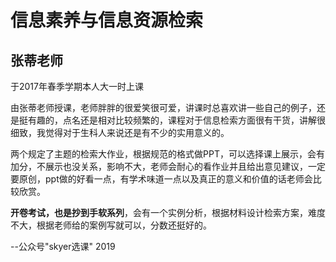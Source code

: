 # 信息素养与信息资源检索

## 张蒂老师

于2017年春季学期本人大一时上课

由张蒂老师授课，老师胖胖的很爱笑很可爱，讲课时总喜欢讲一些自己的例子，还是挺有趣的，点名还是相对比较频繁的，课程对于信息检索方面很有干货，讲解很细致，我觉得对于生科人来说还是有不少的实用意义的。

两个规定了主题的检索大作业，根据规范的格式做PPT，可以选择课上展示，会有加分，不展示也没关系，影响不大，老师会耐心的看作业并且给出意见建议，一定要原创，ppt做的好看一点，有学术味道一点以及真正的意义和价值的话老师会比较欣赏。

**开卷考试，也是抄到手软系列**，会有一个实例分析，根据材料设计检索方案，难度不大，根据老师给的案例写就可以，分数还挺好的。

--公众号"skyer选课" 2019

